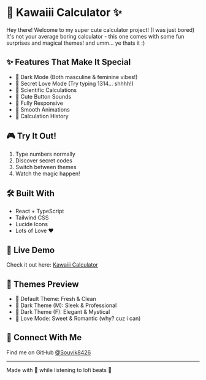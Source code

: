 # 🌸 Kawaiii Calculator ✨

Hey there! Welcome to my super cute calculator project! (I was just bored) It's not your average boring calculator - this one comes with some fun surprises and magical themes! and umm... ye thats it :)

## ✨ Features That Make It Special

- 🌙 Dark Mode (Both masculine & feminine vibes!)
- 💝 Secret Love Mode (Try typing 1314... shhhh!)
- 🧮 Scientific Calculations
- 🎵 Cute Button Sounds
- 📱 Fully Responsive
- 💫 Smooth Animations
- 📝 Calculation History

## 🎮 Try It Out!

1. Type numbers normally
2. Discover secret codes
3. Switch between themes
4. Watch the magic happen!

## 🛠️ Built With

- React + TypeScript
- Tailwind CSS
- Lucide Icons
- Lots of Love ❤️

## 🌈 Live Demo

Check it out here: [Kawaiii Calculator](https://kawaiiicalculator.netlify.app/)

## 🎨 Themes Preview

- 🌸 Default Theme: Fresh & Clean
- 🌙 Dark Theme (M): Sleek & Professional
- 🌺 Dark Theme (F): Elegant & Mystical
- 💝 Love Mode: Sweet & Romantic (why? cuz i can)

## 👋 Connect With Me

Find me on GitHub [@Souvik8426](https://github.com/Souvik8426)

---

Made with 💖 while listening to lofi beats 🎵
